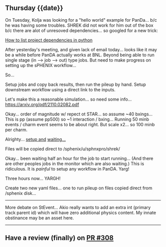 ## Thursday {{date}}

On Tuesday, Kolja was looking for a "hello world" example for PanDa... b/c he was having some troubles.   SHREK  did not work for him out of the box b/c there are alot of unresoved dependencies...  so googled for a new trick:

[How to list project dependencies in python](https://stackoverflow.com/questions/42237072/list-dependencies-in-python)

After yesterday's meeting, and given lack of email today... looks like it may be a while before PanDA actually works at BNL.  Beyond being able to run single stage (in --> job --> out) type jobs.  But need to make progress on setting up the sPHENIX workflow...

So...

Setup jobs and copy back results, then run the pileup by hand.  Setup downstream workflow using a direct link to the inputs.  

Let's make this a reasonable simulation... so need some info...
https://arxiv.org/pdf/2110.02082.pdf

Okay... order of magnitude w/ repect ot STAR... so assume ~40 bxings... This is pp (assume pp500) so ~1 interaction / bxing...  Running 50 minb events / charm event seems to be about right.  But scale x2... so 100 minb per charm.

Alrighty... [setup and](https://panda-doma.cern.ch/tasks/?jeditaskid=67170|67171) [waiting...](https://www.youtube.com/watch?v=uMyCa35_mOg)

Files will be copied direct to /sphenix/u/sphnxpro/shrek/

Okay... been waiting half an hour for the job to start running... (And there are other peoples jobs in the monitor which are also waiting.)  This is ridiculous. It is *painful* to setup any workflow in PanDA.  Yarg!

Three hours now...  YARGH!

Create two new yaml files... one to run pileup on files copied direct from /sphenix disk...



---

More debate on StEvent... Akio really wants to add an extra int (primary track parent id) which will have zero additional physics content.   My innate obstinance may be an asset here.

---

Have a review (finally) on [PR #308](https://github.com/star-bnl/star-sw/pull/308/checks)
- 



